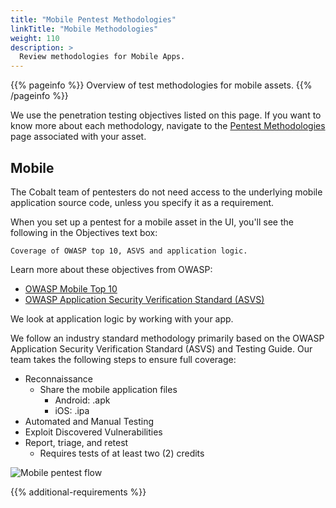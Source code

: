 ```yaml
---
title: "Mobile Pentest Methodologies"
linkTitle: "Mobile Methodologies"
weight: 110
description: >
  Review methodologies for Mobile Apps.
---
```


{{% pageinfo %}}
Overview of test methodologies for mobile assets.
{{% /pageinfo %}}

We use the penetration testing objectives listed on this page. If you want to know more
about each methodology, navigate to the [Pentest Methodologies](..) page associated with your asset.

## Mobile

The Cobalt team of pentesters do not need access to the underlying mobile application source code,
unless you specify it as a requirement.

When you set up a pentest for a mobile asset in the UI, you'll see the following in the
Objectives text box:

```
Coverage of OWASP top 10, ASVS and application logic.
```

Learn more about these objectives from OWASP:

- [OWASP Mobile Top 10](https://owasp.org/www-project-mobile-top-10)
- [OWASP Application Security Verification Standard (ASVS)](https://owasp.org/www-project-application-security-verification-standard)

We look at application logic by working with your app.

We follow an industry standard methodology primarily based on the OWASP Application Security
Verification Standard (ASVS) and Testing Guide. Our team takes the following steps to ensure
full coverage:

- Reconnaissance
  - Share the mobile application files
    - Android: .apk
    - iOS: .ipa
- Automated and Manual Testing
- Exploit Discovered Vulnerabilities
- Report, triage, and retest
  - Requires tests of at least two (2) credits

![Mobile pentest flow](/gsg/MobilePentest.png)

{{% additional-requirements %}}
